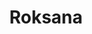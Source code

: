 ---
title: "Roksana"
description: "My name is Roksana. I am a charming, elite escort who will be happy to meet you in Dubai. I have an excellent figure and expressive facial features, as well as I can dance and present myself at 100%. If you want to order me as an escort for your holiday or event, please contact the company manager. I'm sure you'll enjoy the time we spend together!"
Price: "From 1000$"
height: "177"
weight: "48"
age: "21"
folder: roksana
mainImage: roksana.webp
bustSize: "3"
hairColor: "brunet"
visa: "europe"
images:
  - 2.webp
  - 3.webp
  - 4.webp
---